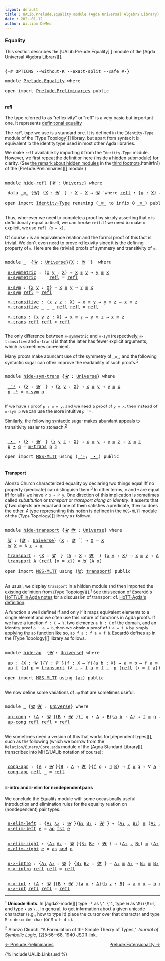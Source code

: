 ```yaml
---
layout: default
title : UALib.Prelude.Equality module (Agda Universal Algebra Library)
date : 2021-01-12
author: William DeMeo
---
```


### <a id="equality">Equality</a>

This section describes the [UALib.Prelude.Equality][] module of the [Agda Universal Algebra Library][].

<pre class="Agda">

<a id="291" class="Symbol">{-#</a> <a id="295" class="Keyword">OPTIONS</a> <a id="303" class="Pragma">--without-K</a> <a id="315" class="Pragma">--exact-split</a> <a id="329" class="Pragma">--safe</a> <a id="336" class="Symbol">#-}</a>

<a id="341" class="Keyword">module</a> <a id="348" href="Prelude.Equality.html" class="Module">Prelude.Equality</a> <a id="365" class="Keyword">where</a>

<a id="372" class="Keyword">open</a> <a id="377" class="Keyword">import</a> <a id="384" href="Prelude.Preliminaries.html" class="Module">Prelude.Preliminaries</a> <a id="406" class="Keyword">public</a>

</pre>

#### <a id="refl">refl</a>

The type referred to as "reflexivity" or "refl" is a very basic but important one. It represents [definitional equality](https://ncatlab.org/nlab/show/equality#definitional_equality).

The `refl` type we use is a standard one. It is defined in the `Identity-Type` module of the [Type Topology][] library, but apart from syntax it is equivalent to the identity type used in most other Agda libraries.

We make `refl` available by importing it from the `Identity-Type` module.  However, we first repeat the definition here (inside a hidden submodule) for clarity. (See [the remark about hidden modules](Prelude.Equality.html#fn3) in the [third footnote](Prelude.Preliminaries.html#fn3).html#fn1) of the [Prelude.Preliminaries][] module.)

<pre class="Agda">

<a id="1205" class="Keyword">module</a> <a id="hide-refl"></a><a id="1212" href="Prelude.Equality.html#1212" class="Module">hide-refl</a> <a id="1222" class="Symbol">{</a><a id="1223" href="Prelude.Equality.html#1223" class="Bound">𝓤</a> <a id="1225" class="Symbol">:</a> <a id="1227" href="Agda.Primitive.html#423" class="Postulate">Universe</a><a id="1235" class="Symbol">}</a> <a id="1237" class="Keyword">where</a>

 <a id="1245" class="Keyword">data</a> <a id="hide-refl._≡_"></a><a id="1250" href="Prelude.Equality.html#1250" class="Datatype Operator">_≡_</a> <a id="1254" class="Symbol">{</a><a id="1255" href="Prelude.Equality.html#1255" class="Bound">𝓤</a><a id="1256" class="Symbol">}</a> <a id="1258" class="Symbol">{</a><a id="1259" href="Prelude.Equality.html#1259" class="Bound">X</a> <a id="1261" class="Symbol">:</a> <a id="1263" href="Prelude.Equality.html#1255" class="Bound">𝓤</a> <a id="1265" href="Universes.html#403" class="Function Operator">̇</a> <a id="1267" class="Symbol">}</a> <a id="1269" class="Symbol">:</a> <a id="1271" href="Prelude.Equality.html#1259" class="Bound">X</a> <a id="1273" class="Symbol">→</a> <a id="1275" href="Prelude.Equality.html#1259" class="Bound">X</a> <a id="1277" class="Symbol">→</a> <a id="1279" href="Prelude.Equality.html#1255" class="Bound">𝓤</a> <a id="1281" href="Universes.html#403" class="Function Operator">̇</a> <a id="1283" class="Keyword">where</a> <a id="hide-refl._≡_.refl"></a><a id="1289" href="Prelude.Equality.html#1289" class="InductiveConstructor">refl</a> <a id="1294" class="Symbol">:</a> <a id="1296" class="Symbol">{</a><a id="1297" href="Prelude.Equality.html#1297" class="Bound">x</a> <a id="1299" class="Symbol">:</a> <a id="1301" href="Prelude.Equality.html#1259" class="Bound">X</a><a id="1302" class="Symbol">}</a> <a id="1304" class="Symbol">→</a> <a id="1306" href="Prelude.Equality.html#1297" class="Bound">x</a> <a id="1308" href="Prelude.Equality.html#1250" class="Datatype Operator">≡</a> <a id="1310" href="Prelude.Equality.html#1297" class="Bound">x</a>

<a id="1313" class="Keyword">open</a> <a id="1318" class="Keyword">import</a> <a id="1325" href="Identity-Type.html" class="Module">Identity-Type</a> <a id="1339" class="Keyword">renaming</a> <a id="1348" class="Symbol">(</a><a id="1349" href="Identity-Type.html#121" class="Datatype Operator">_≡_</a> <a id="1353" class="Symbol">to</a> <a id="1356" class="Keyword">infix</a> <a id="1362" class="Number">0</a> <a id="_≡_"></a><a id="1364" href="Prelude.Equality.html#1364" class="Datatype Operator">_≡_</a><a id="1367" class="Symbol">)</a> <a id="1369" class="Keyword">public</a>

</pre>

Thus, whenever we need to complete a proof by simply asserting that `x` is definitionally equal to itself, we can invoke `refl`.  If we need to make `x` explicit, we use `refl {x = x}`.

Of course `≡` is an equivalence relation and the formal proof of this fact is trivial. We don't even need to prove reflexivity since it is the defining property of `≡`.  Here are the (trivial) proofs of symmetry and transitivity of `≡`.

<pre class="Agda">

<a id="1828" class="Keyword">module</a> <a id="1835" href="Prelude.Equality.html#1835" class="Module">_</a>  <a id="1838" class="Symbol">{</a><a id="1839" href="Prelude.Equality.html#1839" class="Bound">𝓤</a> <a id="1841" class="Symbol">:</a> <a id="1843" href="Agda.Primitive.html#423" class="Postulate">Universe</a><a id="1851" class="Symbol">}{</a><a id="1853" href="Prelude.Equality.html#1853" class="Bound">X</a> <a id="1855" class="Symbol">:</a> <a id="1857" href="Prelude.Equality.html#1839" class="Bound">𝓤</a> <a id="1859" href="Universes.html#403" class="Function Operator">̇</a> <a id="1861" class="Symbol">}</a>  <a id="1864" class="Keyword">where</a>

 <a id="1872" href="Prelude.Equality.html#1872" class="Function">≡-symmetric</a> <a id="1884" class="Symbol">:</a> <a id="1886" class="Symbol">(</a><a id="1887" href="Prelude.Equality.html#1887" class="Bound">x</a> <a id="1889" href="Prelude.Equality.html#1889" class="Bound">y</a> <a id="1891" class="Symbol">:</a> <a id="1893" href="Prelude.Equality.html#1853" class="Bound">X</a><a id="1894" class="Symbol">)</a> <a id="1896" class="Symbol">→</a> <a id="1898" href="Prelude.Equality.html#1887" class="Bound">x</a> <a id="1900" href="Prelude.Equality.html#1364" class="Datatype Operator">≡</a> <a id="1902" href="Prelude.Equality.html#1889" class="Bound">y</a> <a id="1904" class="Symbol">→</a> <a id="1906" href="Prelude.Equality.html#1889" class="Bound">y</a> <a id="1908" href="Prelude.Equality.html#1364" class="Datatype Operator">≡</a> <a id="1910" href="Prelude.Equality.html#1887" class="Bound">x</a>
 <a id="1913" href="Prelude.Equality.html#1872" class="Function">≡-symmetric</a> <a id="1925" class="Symbol">_</a> <a id="1927" class="Symbol">_</a> <a id="1929" href="Identity-Type.html#162" class="InductiveConstructor">refl</a> <a id="1934" class="Symbol">=</a> <a id="1936" href="Identity-Type.html#162" class="InductiveConstructor">refl</a>

 <a id="1943" href="Prelude.Equality.html#1943" class="Function">≡-sym</a> <a id="1949" class="Symbol">:</a> <a id="1951" class="Symbol">{</a><a id="1952" href="Prelude.Equality.html#1952" class="Bound">x</a> <a id="1954" href="Prelude.Equality.html#1954" class="Bound">y</a> <a id="1956" class="Symbol">:</a> <a id="1958" href="Prelude.Equality.html#1853" class="Bound">X</a><a id="1959" class="Symbol">}</a> <a id="1961" class="Symbol">→</a> <a id="1963" href="Prelude.Equality.html#1952" class="Bound">x</a> <a id="1965" href="Prelude.Equality.html#1364" class="Datatype Operator">≡</a> <a id="1967" href="Prelude.Equality.html#1954" class="Bound">y</a> <a id="1969" class="Symbol">→</a> <a id="1971" href="Prelude.Equality.html#1954" class="Bound">y</a> <a id="1973" href="Prelude.Equality.html#1364" class="Datatype Operator">≡</a> <a id="1975" href="Prelude.Equality.html#1952" class="Bound">x</a>
 <a id="1978" href="Prelude.Equality.html#1943" class="Function">≡-sym</a> <a id="1984" href="Identity-Type.html#162" class="InductiveConstructor">refl</a> <a id="1989" class="Symbol">=</a> <a id="1991" href="Identity-Type.html#162" class="InductiveConstructor">refl</a>

 <a id="1998" href="Prelude.Equality.html#1998" class="Function">≡-transitive</a> <a id="2011" class="Symbol">:</a> <a id="2013" class="Symbol">(</a><a id="2014" href="Prelude.Equality.html#2014" class="Bound">x</a> <a id="2016" href="Prelude.Equality.html#2016" class="Bound">y</a> <a id="2018" href="Prelude.Equality.html#2018" class="Bound">z</a> <a id="2020" class="Symbol">:</a> <a id="2022" href="Prelude.Equality.html#1853" class="Bound">X</a><a id="2023" class="Symbol">)</a> <a id="2025" class="Symbol">→</a> <a id="2027" href="Prelude.Equality.html#2014" class="Bound">x</a> <a id="2029" href="Prelude.Equality.html#1364" class="Datatype Operator">≡</a> <a id="2031" href="Prelude.Equality.html#2016" class="Bound">y</a> <a id="2033" class="Symbol">→</a> <a id="2035" href="Prelude.Equality.html#2016" class="Bound">y</a> <a id="2037" href="Prelude.Equality.html#1364" class="Datatype Operator">≡</a> <a id="2039" href="Prelude.Equality.html#2018" class="Bound">z</a> <a id="2041" class="Symbol">→</a> <a id="2043" href="Prelude.Equality.html#2014" class="Bound">x</a> <a id="2045" href="Prelude.Equality.html#1364" class="Datatype Operator">≡</a> <a id="2047" href="Prelude.Equality.html#2018" class="Bound">z</a>
 <a id="2050" href="Prelude.Equality.html#1998" class="Function">≡-transitive</a> <a id="2063" class="Symbol">_</a> <a id="2065" class="Symbol">_</a> <a id="2067" class="Symbol">_</a> <a id="2069" href="Identity-Type.html#162" class="InductiveConstructor">refl</a> <a id="2074" href="Identity-Type.html#162" class="InductiveConstructor">refl</a> <a id="2079" class="Symbol">=</a> <a id="2081" href="Identity-Type.html#162" class="InductiveConstructor">refl</a>

 <a id="2088" href="Prelude.Equality.html#2088" class="Function">≡-trans</a> <a id="2096" class="Symbol">:</a> <a id="2098" class="Symbol">{</a><a id="2099" href="Prelude.Equality.html#2099" class="Bound">x</a> <a id="2101" href="Prelude.Equality.html#2101" class="Bound">y</a> <a id="2103" href="Prelude.Equality.html#2103" class="Bound">z</a> <a id="2105" class="Symbol">:</a> <a id="2107" href="Prelude.Equality.html#1853" class="Bound">X</a><a id="2108" class="Symbol">}</a> <a id="2110" class="Symbol">→</a> <a id="2112" href="Prelude.Equality.html#2099" class="Bound">x</a> <a id="2114" href="Prelude.Equality.html#1364" class="Datatype Operator">≡</a> <a id="2116" href="Prelude.Equality.html#2101" class="Bound">y</a> <a id="2118" class="Symbol">→</a> <a id="2120" href="Prelude.Equality.html#2101" class="Bound">y</a> <a id="2122" href="Prelude.Equality.html#1364" class="Datatype Operator">≡</a> <a id="2124" href="Prelude.Equality.html#2103" class="Bound">z</a> <a id="2126" class="Symbol">→</a> <a id="2128" href="Prelude.Equality.html#2099" class="Bound">x</a> <a id="2130" href="Prelude.Equality.html#1364" class="Datatype Operator">≡</a> <a id="2132" href="Prelude.Equality.html#2103" class="Bound">z</a>
 <a id="2135" href="Prelude.Equality.html#2088" class="Function">≡-trans</a> <a id="2143" href="Identity-Type.html#162" class="InductiveConstructor">refl</a> <a id="2148" href="Identity-Type.html#162" class="InductiveConstructor">refl</a> <a id="2153" class="Symbol">=</a> <a id="2155" href="Identity-Type.html#162" class="InductiveConstructor">refl</a>

</pre>

The only difference between `≡-symmetric` and `≡-sym` (respectively, `≡-transitive` and `≡-trans`) is that the latter has fewer explicit arguments, which is sometimes convenient.

Many proofs make abundant use of the symmetry of `_≡_`, and the following syntactic sugar can often improve the readability of such proofs.<sup>[2](Prelude.Equality.html#fn2)</sup>

<pre class="Agda">

<a id="2549" class="Keyword">module</a> <a id="hide-sym-trans"></a><a id="2556" href="Prelude.Equality.html#2556" class="Module">hide-sym-trans</a> <a id="2571" class="Symbol">{</a><a id="2572" href="Prelude.Equality.html#2572" class="Bound">𝓤</a> <a id="2574" class="Symbol">:</a> <a id="2576" href="Agda.Primitive.html#423" class="Postulate">Universe</a><a id="2584" class="Symbol">}</a> <a id="2586" class="Keyword">where</a>

 <a id="hide-sym-trans._⁻¹"></a><a id="2594" href="Prelude.Equality.html#2594" class="Function Operator">_⁻¹</a> <a id="2598" class="Symbol">:</a> <a id="2600" class="Symbol">{</a><a id="2601" href="Prelude.Equality.html#2601" class="Bound">X</a> <a id="2603" class="Symbol">:</a> <a id="2605" href="Prelude.Equality.html#2572" class="Bound">𝓤</a> <a id="2607" href="Universes.html#403" class="Function Operator">̇</a> <a id="2609" class="Symbol">}</a> <a id="2611" class="Symbol">→</a> <a id="2613" class="Symbol">{</a><a id="2614" href="Prelude.Equality.html#2614" class="Bound">x</a> <a id="2616" href="Prelude.Equality.html#2616" class="Bound">y</a> <a id="2618" class="Symbol">:</a> <a id="2620" href="Prelude.Equality.html#2601" class="Bound">X</a><a id="2621" class="Symbol">}</a> <a id="2623" class="Symbol">→</a> <a id="2625" href="Prelude.Equality.html#2614" class="Bound">x</a> <a id="2627" href="Prelude.Equality.html#1364" class="Datatype Operator">≡</a> <a id="2629" href="Prelude.Equality.html#2616" class="Bound">y</a> <a id="2631" class="Symbol">→</a> <a id="2633" href="Prelude.Equality.html#2616" class="Bound">y</a> <a id="2635" href="Prelude.Equality.html#1364" class="Datatype Operator">≡</a> <a id="2637" href="Prelude.Equality.html#2614" class="Bound">x</a>
 <a id="2640" href="Prelude.Equality.html#2640" class="Bound">p</a> <a id="2642" href="Prelude.Equality.html#2594" class="Function Operator">⁻¹</a> <a id="2645" class="Symbol">=</a> <a id="2647" href="Prelude.Equality.html#1943" class="Function">≡-sym</a> <a id="2653" href="Prelude.Equality.html#2640" class="Bound">p</a>

</pre>

If we have a proof `p : x ≡ y`, and we need a proof of `y ≡ x`, then instead of `≡-sym p` we can use the more intuitive `p ⁻¹` .

Similarly, the following syntactic sugar makes abundant appeals to transitivity easier to stomach.<sup>[2](Prelude.Equality.html#fn2)</sup>

<pre class="Agda">

 <a id="hide-sym-trans._∙_"></a><a id="2954" href="Prelude.Equality.html#2954" class="Function Operator">_∙_</a> <a id="2958" class="Symbol">:</a> <a id="2960" class="Symbol">{</a><a id="2961" href="Prelude.Equality.html#2961" class="Bound">X</a> <a id="2963" class="Symbol">:</a> <a id="2965" href="Prelude.Equality.html#2572" class="Bound">𝓤</a> <a id="2967" href="Universes.html#403" class="Function Operator">̇</a> <a id="2969" class="Symbol">}</a> <a id="2971" class="Symbol">{</a><a id="2972" href="Prelude.Equality.html#2972" class="Bound">x</a> <a id="2974" href="Prelude.Equality.html#2974" class="Bound">y</a> <a id="2976" href="Prelude.Equality.html#2976" class="Bound">z</a> <a id="2978" class="Symbol">:</a> <a id="2980" href="Prelude.Equality.html#2961" class="Bound">X</a><a id="2981" class="Symbol">}</a> <a id="2983" class="Symbol">→</a> <a id="2985" href="Prelude.Equality.html#2972" class="Bound">x</a> <a id="2987" href="Prelude.Equality.html#1364" class="Datatype Operator">≡</a> <a id="2989" href="Prelude.Equality.html#2974" class="Bound">y</a> <a id="2991" class="Symbol">→</a> <a id="2993" href="Prelude.Equality.html#2974" class="Bound">y</a> <a id="2995" href="Prelude.Equality.html#1364" class="Datatype Operator">≡</a> <a id="2997" href="Prelude.Equality.html#2976" class="Bound">z</a> <a id="2999" class="Symbol">→</a> <a id="3001" href="Prelude.Equality.html#2972" class="Bound">x</a> <a id="3003" href="Prelude.Equality.html#1364" class="Datatype Operator">≡</a> <a id="3005" href="Prelude.Equality.html#2976" class="Bound">z</a>
 <a id="3008" href="Prelude.Equality.html#3008" class="Bound">p</a> <a id="3010" href="Prelude.Equality.html#2954" class="Function Operator">∙</a> <a id="3012" href="Prelude.Equality.html#3012" class="Bound">q</a> <a id="3014" class="Symbol">=</a> <a id="3016" href="Prelude.Equality.html#2088" class="Function">≡-trans</a> <a id="3024" href="Prelude.Equality.html#3008" class="Bound">p</a> <a id="3026" href="Prelude.Equality.html#3012" class="Bound">q</a>

<a id="3029" class="Keyword">open</a> <a id="3034" class="Keyword">import</a> <a id="3041" href="MGS-MLTT.html" class="Module">MGS-MLTT</a> <a id="3050" class="Keyword">using</a> <a id="3056" class="Symbol">(</a><a id="3057" href="MGS-MLTT.html#6125" class="Function Operator">_⁻¹</a><a id="3060" class="Symbol">;</a> <a id="3062" href="MGS-MLTT.html#5910" class="Function Operator">_∙_</a><a id="3065" class="Symbol">)</a> <a id="3067" class="Keyword">public</a>

</pre>

#### <a id="transport">Transport</a>

Alonzo Church characterized equality by declaring two things equal iff no property (predicate) can distinguish them.<sup>[3](Prelude.Equality.html#fn3)</sup>  In other terms, `x` and `y` are equal iff for all `P` we have `P x → P y`.  One direction of this implication is sometimes called *substitution* or *transport* or *transport along an identity*.  It asserts that *if* two objects are equal and one of them satisfies a predicate, then so does the other. A type representing this notion is defined in the `MGS-MLTT` module of the [Type Topology][] library as follows.

<pre class="Agda">

<a id="3713" class="Keyword">module</a> <a id="hide-transport"></a><a id="3720" href="Prelude.Equality.html#3720" class="Module">hide-transport</a> <a id="3735" class="Symbol">{</a><a id="3736" href="Prelude.Equality.html#3736" class="Bound">𝓤</a> <a id="3738" href="Prelude.Equality.html#3738" class="Bound">𝓦</a> <a id="3740" class="Symbol">:</a> <a id="3742" href="Agda.Primitive.html#423" class="Postulate">Universe</a><a id="3750" class="Symbol">}</a> <a id="3752" class="Keyword">where</a>

 <a id="hide-transport.𝑖𝑑"></a><a id="3760" href="Prelude.Equality.html#3760" class="Function">𝑖𝑑</a> <a id="3763" class="Symbol">:</a> <a id="3765" class="Symbol">{</a><a id="3766" href="Prelude.Equality.html#3766" class="Bound">𝓧</a> <a id="3768" class="Symbol">:</a> <a id="3770" href="Agda.Primitive.html#423" class="Postulate">Universe</a><a id="3778" class="Symbol">}</a> <a id="3780" class="Symbol">(</a><a id="3781" href="Prelude.Equality.html#3781" class="Bound">X</a> <a id="3783" class="Symbol">:</a> <a id="3785" href="Prelude.Equality.html#3766" class="Bound">𝓧</a> <a id="3787" href="Universes.html#403" class="Function Operator">̇</a> <a id="3789" class="Symbol">)</a> <a id="3791" class="Symbol">→</a> <a id="3793" href="Prelude.Equality.html#3781" class="Bound">X</a> <a id="3795" class="Symbol">→</a> <a id="3797" href="Prelude.Equality.html#3781" class="Bound">X</a>
 <a id="3800" href="Prelude.Equality.html#3760" class="Function">𝑖𝑑</a> <a id="3803" href="Prelude.Equality.html#3803" class="Bound">X</a> <a id="3805" class="Symbol">=</a> <a id="3807" class="Symbol">λ</a> <a id="3809" href="Prelude.Equality.html#3809" class="Bound">x</a> <a id="3811" class="Symbol">→</a> <a id="3813" href="Prelude.Equality.html#3809" class="Bound">x</a>

 <a id="hide-transport.transport"></a><a id="3817" href="Prelude.Equality.html#3817" class="Function">transport</a> <a id="3827" class="Symbol">:</a> <a id="3829" class="Symbol">{</a><a id="3830" href="Prelude.Equality.html#3830" class="Bound">X</a> <a id="3832" class="Symbol">:</a> <a id="3834" href="Prelude.Equality.html#3736" class="Bound">𝓤</a> <a id="3836" href="Universes.html#403" class="Function Operator">̇</a> <a id="3838" class="Symbol">}</a> <a id="3840" class="Symbol">(</a><a id="3841" href="Prelude.Equality.html#3841" class="Bound">A</a> <a id="3843" class="Symbol">:</a> <a id="3845" href="Prelude.Equality.html#3830" class="Bound">X</a> <a id="3847" class="Symbol">→</a> <a id="3849" href="Prelude.Equality.html#3738" class="Bound">𝓦</a> <a id="3851" href="Universes.html#403" class="Function Operator">̇</a> <a id="3853" class="Symbol">)</a> <a id="3855" class="Symbol">{</a><a id="3856" href="Prelude.Equality.html#3856" class="Bound">x</a> <a id="3858" href="Prelude.Equality.html#3858" class="Bound">y</a> <a id="3860" class="Symbol">:</a> <a id="3862" href="Prelude.Equality.html#3830" class="Bound">X</a><a id="3863" class="Symbol">}</a> <a id="3865" class="Symbol">→</a> <a id="3867" href="Prelude.Equality.html#3856" class="Bound">x</a> <a id="3869" href="Prelude.Equality.html#1364" class="Datatype Operator">≡</a> <a id="3871" href="Prelude.Equality.html#3858" class="Bound">y</a> <a id="3873" class="Symbol">→</a> <a id="3875" href="Prelude.Equality.html#3841" class="Bound">A</a> <a id="3877" href="Prelude.Equality.html#3856" class="Bound">x</a> <a id="3879" class="Symbol">→</a> <a id="3881" href="Prelude.Equality.html#3841" class="Bound">A</a> <a id="3883" href="Prelude.Equality.html#3858" class="Bound">y</a>
 <a id="3886" href="Prelude.Equality.html#3817" class="Function">transport</a> <a id="3896" href="Prelude.Equality.html#3896" class="Bound">A</a> <a id="3898" class="Symbol">(</a><a id="3899" href="Identity-Type.html#162" class="InductiveConstructor">refl</a> <a id="3904" class="Symbol">{</a><a id="3905" class="Argument">x</a> <a id="3907" class="Symbol">=</a> <a id="3909" href="Prelude.Equality.html#3909" class="Bound">x</a><a id="3910" class="Symbol">})</a> <a id="3913" class="Symbol">=</a> <a id="3915" href="Prelude.Equality.html#3760" class="Function">𝑖𝑑</a> <a id="3918" class="Symbol">(</a><a id="3919" href="Prelude.Equality.html#3896" class="Bound">A</a> <a id="3921" href="Prelude.Equality.html#3909" class="Bound">x</a><a id="3922" class="Symbol">)</a>

<a id="3925" class="Keyword">open</a> <a id="3930" class="Keyword">import</a> <a id="3937" href="MGS-MLTT.html" class="Module">MGS-MLTT</a> <a id="3946" class="Keyword">using</a> <a id="3952" class="Symbol">(</a><a id="3953" href="MGS-MLTT.html#3778" class="Function">𝑖𝑑</a><a id="3955" class="Symbol">;</a> <a id="3957" href="MGS-MLTT.html#4946" class="Function">transport</a><a id="3966" class="Symbol">)</a> <a id="3968" class="Keyword">public</a>

</pre>

As usual, we display `transport` in a hidden module and then imported the existing definition from [Type Topology][].<sup>[1](Preliminaries.Equality.html#fn1)</sup> See [this section](https://www.cs.bham.ac.uk/~mhe/HoTT-UF-in-Agda-Lecture-Notes/HoTT-UF-Agda.html#70309) of Escardó's [HoTT/UF in Agda notes](https://www.cs.bham.ac.uk/~mhe/HoTT-UF-in-Agda-Lecture-Notes/HoTT-UF-Agda.html) for a discussion of transport; cf. [HoTT-Agda's definition](https://github.com/HoTT/HoTT-Agda/blob/master/core/lib/Base.agda).

A function is well defined if and only if it maps equivalent elements to a single element and we often use this nature of functions in Agda proofs.  If we have a function `f : X → Y`, two elements `a b : X` of the domain, and an identity proof `p : a ≡ b`, then we obtain a proof of `f a ≡ f b` by simply applying the `ap` function like so, `ap f p : f a ≡ f b`. Escardó defines `ap` in the [Type Topology][] library as follows.

<pre class="Agda">

<a id="4947" class="Keyword">module</a> <a id="hide-ap"></a><a id="4954" href="Prelude.Equality.html#4954" class="Module">hide-ap</a>  <a id="4963" class="Symbol">{</a><a id="4964" href="Prelude.Equality.html#4964" class="Bound">𝓤</a> <a id="4966" class="Symbol">:</a> <a id="4968" href="Agda.Primitive.html#423" class="Postulate">Universe</a><a id="4976" class="Symbol">}</a> <a id="4978" class="Keyword">where</a>

 <a id="hide-ap.ap"></a><a id="4986" href="Prelude.Equality.html#4986" class="Function">ap</a> <a id="4989" class="Symbol">:</a> <a id="4991" class="Symbol">{</a><a id="4992" href="Prelude.Equality.html#4992" class="Bound">X</a> <a id="4994" class="Symbol">:</a> <a id="4996" href="Prelude.Equality.html#4964" class="Bound">𝓤</a> <a id="4998" href="Universes.html#403" class="Function Operator">̇</a><a id="4999" class="Symbol">}{</a><a id="5001" href="Prelude.Equality.html#5001" class="Bound">Y</a> <a id="5003" class="Symbol">:</a> <a id="5005" href="Universes.html#262" class="Generalizable">𝓥</a> <a id="5007" href="Universes.html#403" class="Function Operator">̇</a><a id="5008" class="Symbol">}(</a><a id="5010" href="Prelude.Equality.html#5010" class="Bound">f</a> <a id="5012" class="Symbol">:</a> <a id="5014" href="Prelude.Equality.html#4992" class="Bound">X</a> <a id="5016" class="Symbol">→</a> <a id="5018" href="Prelude.Equality.html#5001" class="Bound">Y</a><a id="5019" class="Symbol">){</a><a id="5021" href="Prelude.Equality.html#5021" class="Bound">a</a> <a id="5023" href="Prelude.Equality.html#5023" class="Bound">b</a> <a id="5025" class="Symbol">:</a> <a id="5027" href="Prelude.Equality.html#4992" class="Bound">X</a><a id="5028" class="Symbol">}</a> <a id="5030" class="Symbol">→</a> <a id="5032" href="Prelude.Equality.html#5021" class="Bound">a</a> <a id="5034" href="Prelude.Equality.html#1364" class="Datatype Operator">≡</a> <a id="5036" href="Prelude.Equality.html#5023" class="Bound">b</a> <a id="5038" class="Symbol">→</a> <a id="5040" href="Prelude.Equality.html#5010" class="Bound">f</a> <a id="5042" href="Prelude.Equality.html#5021" class="Bound">a</a> <a id="5044" href="Prelude.Equality.html#1364" class="Datatype Operator">≡</a> <a id="5046" href="Prelude.Equality.html#5010" class="Bound">f</a> <a id="5048" href="Prelude.Equality.html#5023" class="Bound">b</a>
 <a id="5051" href="Prelude.Equality.html#4986" class="Function">ap</a> <a id="5054" href="Prelude.Equality.html#5054" class="Bound">f</a> <a id="5056" class="Symbol">{</a><a id="5057" href="Prelude.Equality.html#5057" class="Bound">a</a><a id="5058" class="Symbol">}</a> <a id="5060" href="Prelude.Equality.html#5060" class="Bound">p</a> <a id="5062" class="Symbol">=</a> <a id="5064" href="MGS-MLTT.html#4946" class="Function">transport</a> <a id="5074" class="Symbol">(λ</a> <a id="5077" href="Prelude.Equality.html#5077" class="Bound">-</a> <a id="5079" class="Symbol">→</a> <a id="5081" href="Prelude.Equality.html#5054" class="Bound">f</a> <a id="5083" href="Prelude.Equality.html#5057" class="Bound">a</a> <a id="5085" href="Prelude.Equality.html#1364" class="Datatype Operator">≡</a> <a id="5087" href="Prelude.Equality.html#5054" class="Bound">f</a> <a id="5089" href="Prelude.Equality.html#5077" class="Bound">-</a><a id="5090" class="Symbol">)</a> <a id="5092" href="Prelude.Equality.html#5060" class="Bound">p</a> <a id="5094" class="Symbol">(</a><a id="5095" href="Identity-Type.html#162" class="InductiveConstructor">refl</a> <a id="5100" class="Symbol">{</a><a id="5101" class="Argument">x</a> <a id="5103" class="Symbol">=</a> <a id="5105" href="Prelude.Equality.html#5054" class="Bound">f</a> <a id="5107" href="Prelude.Equality.html#5057" class="Bound">a</a><a id="5108" class="Symbol">})</a>

<a id="5112" class="Keyword">open</a> <a id="5117" class="Keyword">import</a> <a id="5124" href="MGS-MLTT.html" class="Module">MGS-MLTT</a> <a id="5133" class="Keyword">using</a> <a id="5139" class="Symbol">(</a><a id="5140" href="MGS-MLTT.html#6613" class="Function">ap</a><a id="5142" class="Symbol">)</a> <a id="5144" class="Keyword">public</a>

</pre>

We now define some variations of `ap` that are sometimes useful.

<pre class="Agda">

<a id="5244" class="Keyword">module</a> <a id="5251" href="Prelude.Equality.html#5251" class="Module">_</a> <a id="5253" class="Symbol">{</a><a id="5254" href="Prelude.Equality.html#5254" class="Bound">𝓤</a> <a id="5256" href="Prelude.Equality.html#5256" class="Bound">𝓦</a> <a id="5258" class="Symbol">:</a> <a id="5260" href="Agda.Primitive.html#423" class="Postulate">Universe</a><a id="5268" class="Symbol">}</a> <a id="5270" class="Keyword">where</a>

 <a id="5278" href="Prelude.Equality.html#5278" class="Function">ap-cong</a> <a id="5286" class="Symbol">:</a> <a id="5288" class="Symbol">{</a><a id="5289" href="Prelude.Equality.html#5289" class="Bound">A</a> <a id="5291" class="Symbol">:</a> <a id="5293" href="Prelude.Equality.html#5254" class="Bound">𝓤</a> <a id="5295" href="Universes.html#403" class="Function Operator">̇</a><a id="5296" class="Symbol">}{</a><a id="5298" href="Prelude.Equality.html#5298" class="Bound">B</a> <a id="5300" class="Symbol">:</a> <a id="5302" href="Prelude.Equality.html#5256" class="Bound">𝓦</a> <a id="5304" href="Universes.html#403" class="Function Operator">̇</a><a id="5305" class="Symbol">}{</a><a id="5307" href="Prelude.Equality.html#5307" class="Bound">f</a> <a id="5309" href="Prelude.Equality.html#5309" class="Bound">g</a> <a id="5311" class="Symbol">:</a> <a id="5313" href="Prelude.Equality.html#5289" class="Bound">A</a> <a id="5315" class="Symbol">→</a> <a id="5317" href="Prelude.Equality.html#5298" class="Bound">B</a><a id="5318" class="Symbol">}{</a><a id="5320" href="Prelude.Equality.html#5320" class="Bound">a</a> <a id="5322" href="Prelude.Equality.html#5322" class="Bound">b</a> <a id="5324" class="Symbol">:</a> <a id="5326" href="Prelude.Equality.html#5289" class="Bound">A</a><a id="5327" class="Symbol">}</a> <a id="5329" class="Symbol">→</a> <a id="5331" href="Prelude.Equality.html#5307" class="Bound">f</a> <a id="5333" href="Prelude.Equality.html#1364" class="Datatype Operator">≡</a> <a id="5335" href="Prelude.Equality.html#5309" class="Bound">g</a> <a id="5337" class="Symbol">→</a> <a id="5339" href="Prelude.Equality.html#5320" class="Bound">a</a> <a id="5341" href="Prelude.Equality.html#1364" class="Datatype Operator">≡</a> <a id="5343" href="Prelude.Equality.html#5322" class="Bound">b</a> <a id="5345" class="Symbol">→</a> <a id="5347" href="Prelude.Equality.html#5307" class="Bound">f</a> <a id="5349" href="Prelude.Equality.html#5320" class="Bound">a</a> <a id="5351" href="Prelude.Equality.html#1364" class="Datatype Operator">≡</a> <a id="5353" href="Prelude.Equality.html#5309" class="Bound">g</a> <a id="5355" href="Prelude.Equality.html#5322" class="Bound">b</a>
 <a id="5358" href="Prelude.Equality.html#5278" class="Function">ap-cong</a> <a id="5366" href="Identity-Type.html#162" class="InductiveConstructor">refl</a> <a id="5371" href="Identity-Type.html#162" class="InductiveConstructor">refl</a> <a id="5376" class="Symbol">=</a> <a id="5378" href="Identity-Type.html#162" class="InductiveConstructor">refl</a>

</pre>

We sometimes need a version of this that works for [dependent types][], such as the following (which we borrow from the `Relation/Binary/Core.agda` module of the [Agda Standard Library][], transcribed into MHE/UALib notation of course):

<pre class="Agda">

 <a id="5649" href="Prelude.Equality.html#5649" class="Function">cong-app</a> <a id="5658" class="Symbol">:</a> <a id="5660" class="Symbol">{</a><a id="5661" href="Prelude.Equality.html#5661" class="Bound">A</a> <a id="5663" class="Symbol">:</a> <a id="5665" href="Prelude.Equality.html#5254" class="Bound">𝓤</a> <a id="5667" href="Universes.html#403" class="Function Operator">̇</a><a id="5668" class="Symbol">}{</a><a id="5670" href="Prelude.Equality.html#5670" class="Bound">B</a> <a id="5672" class="Symbol">:</a> <a id="5674" href="Prelude.Equality.html#5661" class="Bound">A</a> <a id="5676" class="Symbol">→</a> <a id="5678" href="Prelude.Equality.html#5256" class="Bound">𝓦</a> <a id="5680" href="Universes.html#403" class="Function Operator">̇</a><a id="5681" class="Symbol">}{</a><a id="5683" href="Prelude.Equality.html#5683" class="Bound">f</a> <a id="5685" href="Prelude.Equality.html#5685" class="Bound">g</a> <a id="5687" class="Symbol">:</a> <a id="5689" href="MGS-MLTT.html#3562" class="Function">Π</a> <a id="5691" href="Prelude.Equality.html#5670" class="Bound">B</a><a id="5692" class="Symbol">}</a> <a id="5694" class="Symbol">→</a> <a id="5696" href="Prelude.Equality.html#5683" class="Bound">f</a> <a id="5698" href="Prelude.Equality.html#1364" class="Datatype Operator">≡</a> <a id="5700" href="Prelude.Equality.html#5685" class="Bound">g</a> <a id="5702" class="Symbol">→</a> <a id="5704" class="Symbol">∀</a> <a id="5706" href="Prelude.Equality.html#5706" class="Bound">a</a> <a id="5708" class="Symbol">→</a> <a id="5710" href="Prelude.Equality.html#5683" class="Bound">f</a> <a id="5712" href="Prelude.Equality.html#5706" class="Bound">a</a> <a id="5714" href="Prelude.Equality.html#1364" class="Datatype Operator">≡</a> <a id="5716" href="Prelude.Equality.html#5685" class="Bound">g</a> <a id="5718" href="Prelude.Equality.html#5706" class="Bound">a</a>
 <a id="5721" href="Prelude.Equality.html#5649" class="Function">cong-app</a> <a id="5730" href="Identity-Type.html#162" class="InductiveConstructor">refl</a> <a id="5735" class="Symbol">_</a> <a id="5737" class="Symbol">=</a> <a id="5739" href="Identity-Type.html#162" class="InductiveConstructor">refl</a>

</pre>




#### <a id="≡-intro-and-≡-elim-for-nondependent-pairs">≡-intro and ≡-elim for nondependent pairs</a>

We conclude the Equality module with some occasionally useful introduction and elimination rules for the equality relation on (nondependent) pair types.


<pre class="Agda">

 <a id="6032" href="Prelude.Equality.html#6032" class="Function">≡-elim-left</a> <a id="6044" class="Symbol">:</a> <a id="6046" class="Symbol">{</a><a id="6047" href="Prelude.Equality.html#6047" class="Bound">A₁</a> <a id="6050" href="Prelude.Equality.html#6050" class="Bound">A₂</a> <a id="6053" class="Symbol">:</a> <a id="6055" href="Prelude.Equality.html#5254" class="Bound">𝓤</a> <a id="6057" href="Universes.html#403" class="Function Operator">̇</a><a id="6058" class="Symbol">}{</a><a id="6060" href="Prelude.Equality.html#6060" class="Bound">B₁</a> <a id="6063" href="Prelude.Equality.html#6063" class="Bound">B₂</a> <a id="6066" class="Symbol">:</a> <a id="6068" href="Prelude.Equality.html#5256" class="Bound">𝓦</a> <a id="6070" href="Universes.html#403" class="Function Operator">̇</a><a id="6071" class="Symbol">}</a> <a id="6073" class="Symbol">→</a> <a id="6075" class="Symbol">(</a><a id="6076" href="Prelude.Equality.html#6047" class="Bound">A₁</a> <a id="6079" href="Prelude.Preliminaries.html#11702" class="InductiveConstructor Operator">,</a> <a id="6081" href="Prelude.Equality.html#6060" class="Bound">B₁</a><a id="6083" class="Symbol">)</a> <a id="6085" href="Prelude.Equality.html#1364" class="Datatype Operator">≡</a> <a id="6087" class="Symbol">(</a><a id="6088" href="Prelude.Equality.html#6050" class="Bound">A₂</a> <a id="6091" href="Prelude.Preliminaries.html#11702" class="InductiveConstructor Operator">,</a> <a id="6093" href="Prelude.Equality.html#6063" class="Bound">B₂</a><a id="6095" class="Symbol">)</a> <a id="6097" class="Symbol">→</a> <a id="6099" href="Prelude.Equality.html#6047" class="Bound">A₁</a> <a id="6102" href="Prelude.Equality.html#1364" class="Datatype Operator">≡</a> <a id="6104" href="Prelude.Equality.html#6050" class="Bound">A₂</a>
 <a id="6108" href="Prelude.Equality.html#6032" class="Function">≡-elim-left</a> <a id="6120" href="Prelude.Equality.html#6120" class="Bound">e</a> <a id="6122" class="Symbol">=</a> <a id="6124" href="MGS-MLTT.html#6613" class="Function">ap</a> <a id="6127" href="Prelude.Preliminaries.html#12375" class="Function">fst</a> <a id="6131" href="Prelude.Equality.html#6120" class="Bound">e</a>


 <a id="6136" href="Prelude.Equality.html#6136" class="Function">≡-elim-right</a> <a id="6149" class="Symbol">:</a> <a id="6151" class="Symbol">{</a><a id="6152" href="Prelude.Equality.html#6152" class="Bound">A₁</a> <a id="6155" href="Prelude.Equality.html#6155" class="Bound">A₂</a> <a id="6158" class="Symbol">:</a> <a id="6160" href="Prelude.Equality.html#5254" class="Bound">𝓤</a> <a id="6162" href="Universes.html#403" class="Function Operator">̇</a><a id="6163" class="Symbol">}{</a><a id="6165" href="Prelude.Equality.html#6165" class="Bound">B₁</a> <a id="6168" href="Prelude.Equality.html#6168" class="Bound">B₂</a> <a id="6171" class="Symbol">:</a> <a id="6173" href="Prelude.Equality.html#5256" class="Bound">𝓦</a> <a id="6175" href="Universes.html#403" class="Function Operator">̇</a><a id="6176" class="Symbol">}</a> <a id="6178" class="Symbol">→</a> <a id="6180" class="Symbol">(</a><a id="6181" href="Prelude.Equality.html#6152" class="Bound">A₁</a> <a id="6184" href="Prelude.Preliminaries.html#11702" class="InductiveConstructor Operator">,</a> <a id="6186" href="Prelude.Equality.html#6165" class="Bound">B₁</a><a id="6188" class="Symbol">)</a> <a id="6190" href="Prelude.Equality.html#1364" class="Datatype Operator">≡</a> <a id="6192" class="Symbol">(</a><a id="6193" href="Prelude.Equality.html#6155" class="Bound">A₂</a> <a id="6196" href="Prelude.Preliminaries.html#11702" class="InductiveConstructor Operator">,</a> <a id="6198" href="Prelude.Equality.html#6168" class="Bound">B₂</a><a id="6200" class="Symbol">)</a> <a id="6202" class="Symbol">→</a> <a id="6204" href="Prelude.Equality.html#6165" class="Bound">B₁</a> <a id="6207" href="Prelude.Equality.html#1364" class="Datatype Operator">≡</a> <a id="6209" href="Prelude.Equality.html#6168" class="Bound">B₂</a>
 <a id="6213" href="Prelude.Equality.html#6136" class="Function">≡-elim-right</a> <a id="6226" href="Prelude.Equality.html#6226" class="Bound">e</a> <a id="6228" class="Symbol">=</a> <a id="6230" href="MGS-MLTT.html#6613" class="Function">ap</a> <a id="6233" href="Prelude.Preliminaries.html#12453" class="Function">snd</a> <a id="6237" href="Prelude.Equality.html#6226" class="Bound">e</a>


 <a id="6242" href="Prelude.Equality.html#6242" class="Function">≡-×-intro</a> <a id="6252" class="Symbol">:</a> <a id="6254" class="Symbol">{</a><a id="6255" href="Prelude.Equality.html#6255" class="Bound">A₁</a> <a id="6258" href="Prelude.Equality.html#6258" class="Bound">A₂</a> <a id="6261" class="Symbol">:</a> <a id="6263" href="Prelude.Equality.html#5254" class="Bound">𝓤</a> <a id="6265" href="Universes.html#403" class="Function Operator">̇</a><a id="6266" class="Symbol">}</a> <a id="6268" class="Symbol">{</a><a id="6269" href="Prelude.Equality.html#6269" class="Bound">B₁</a> <a id="6272" href="Prelude.Equality.html#6272" class="Bound">B₂</a> <a id="6275" class="Symbol">:</a> <a id="6277" href="Prelude.Equality.html#5256" class="Bound">𝓦</a> <a id="6279" href="Universes.html#403" class="Function Operator">̇</a><a id="6280" class="Symbol">}</a> <a id="6282" class="Symbol">→</a> <a id="6284" href="Prelude.Equality.html#6255" class="Bound">A₁</a> <a id="6287" href="Prelude.Equality.html#1364" class="Datatype Operator">≡</a> <a id="6289" href="Prelude.Equality.html#6258" class="Bound">A₂</a> <a id="6292" class="Symbol">→</a> <a id="6294" href="Prelude.Equality.html#6269" class="Bound">B₁</a> <a id="6297" href="Prelude.Equality.html#1364" class="Datatype Operator">≡</a> <a id="6299" href="Prelude.Equality.html#6272" class="Bound">B₂</a> <a id="6302" class="Symbol">→</a> <a id="6304" class="Symbol">(</a><a id="6305" href="Prelude.Equality.html#6255" class="Bound">A₁</a> <a id="6308" href="Prelude.Preliminaries.html#11702" class="InductiveConstructor Operator">,</a> <a id="6310" href="Prelude.Equality.html#6269" class="Bound">B₁</a><a id="6312" class="Symbol">)</a> <a id="6314" href="Prelude.Equality.html#1364" class="Datatype Operator">≡</a> <a id="6316" class="Symbol">(</a><a id="6317" href="Prelude.Equality.html#6258" class="Bound">A₂</a> <a id="6320" href="Prelude.Preliminaries.html#11702" class="InductiveConstructor Operator">,</a> <a id="6322" href="Prelude.Equality.html#6272" class="Bound">B₂</a><a id="6324" class="Symbol">)</a>
 <a id="6327" href="Prelude.Equality.html#6242" class="Function">≡-×-intro</a> <a id="6337" href="Identity-Type.html#162" class="InductiveConstructor">refl</a> <a id="6342" href="Identity-Type.html#162" class="InductiveConstructor">refl</a> <a id="6347" class="Symbol">=</a> <a id="6349" href="Identity-Type.html#162" class="InductiveConstructor">refl</a>


 <a id="6357" href="Prelude.Equality.html#6357" class="Function">≡-×-int</a> <a id="6365" class="Symbol">:</a> <a id="6367" class="Symbol">{</a><a id="6368" href="Prelude.Equality.html#6368" class="Bound">A</a> <a id="6370" class="Symbol">:</a> <a id="6372" href="Prelude.Equality.html#5254" class="Bound">𝓤</a> <a id="6374" href="Universes.html#403" class="Function Operator">̇</a><a id="6375" class="Symbol">}{</a><a id="6377" href="Prelude.Equality.html#6377" class="Bound">B</a> <a id="6379" class="Symbol">:</a> <a id="6381" href="Prelude.Equality.html#5256" class="Bound">𝓦</a> <a id="6383" href="Universes.html#403" class="Function Operator">̇</a><a id="6384" class="Symbol">}{</a><a id="6386" href="Prelude.Equality.html#6386" class="Bound">a</a> <a id="6388" href="Prelude.Equality.html#6388" class="Bound">x</a> <a id="6390" class="Symbol">:</a> <a id="6392" href="Prelude.Equality.html#6368" class="Bound">A</a><a id="6393" class="Symbol">}{</a><a id="6395" href="Prelude.Equality.html#6395" class="Bound">b</a> <a id="6397" href="Prelude.Equality.html#6397" class="Bound">y</a> <a id="6399" class="Symbol">:</a> <a id="6401" href="Prelude.Equality.html#6377" class="Bound">B</a><a id="6402" class="Symbol">}</a> <a id="6404" class="Symbol">→</a> <a id="6406" href="Prelude.Equality.html#6386" class="Bound">a</a> <a id="6408" href="Prelude.Equality.html#1364" class="Datatype Operator">≡</a> <a id="6410" href="Prelude.Equality.html#6388" class="Bound">x</a> <a id="6412" class="Symbol">→</a> <a id="6414" href="Prelude.Equality.html#6395" class="Bound">b</a> <a id="6416" href="Prelude.Equality.html#1364" class="Datatype Operator">≡</a> <a id="6418" href="Prelude.Equality.html#6397" class="Bound">y</a> <a id="6420" class="Symbol">→</a> <a id="6422" class="Symbol">(</a><a id="6423" href="Prelude.Equality.html#6386" class="Bound">a</a> <a id="6425" href="Prelude.Preliminaries.html#11702" class="InductiveConstructor Operator">,</a> <a id="6427" href="Prelude.Equality.html#6395" class="Bound">b</a><a id="6428" class="Symbol">)</a> <a id="6430" href="Prelude.Equality.html#1364" class="Datatype Operator">≡</a> <a id="6432" class="Symbol">(</a><a id="6433" href="Prelude.Equality.html#6388" class="Bound">x</a> <a id="6435" href="Prelude.Preliminaries.html#11702" class="InductiveConstructor Operator">,</a> <a id="6437" href="Prelude.Equality.html#6397" class="Bound">y</a><a id="6438" class="Symbol">)</a>
 <a id="6441" href="Prelude.Equality.html#6357" class="Function">≡-×-int</a> <a id="6449" href="Identity-Type.html#162" class="InductiveConstructor">refl</a> <a id="6454" href="Identity-Type.html#162" class="InductiveConstructor">refl</a> <a id="6459" class="Symbol">=</a> <a id="6461" href="Identity-Type.html#162" class="InductiveConstructor">refl</a>
</pre>

-------------------------------------


<sup>1</sup><span class="footnote" id="fn1"> **Unicode Hints**. In [agda2-mode][] type `⁻¹` as `\^-\^1`, type `𝑖𝑑` as `\Mii\Mid`, and type `∙` as `\.`. In general, to get information about a given unicode character (e.g., how to type it) place the cursor over that character and type `M-x describe-char` (or `M-x h d c`).</span>

<sup>2</sup><span class="footnote" id="fn2"> Alonzo Church, "A Formulation of the Simple Theory of Types," *Journal of Symbolic Logic*, (2)5:56--68, 1940 [JSOR link](http://www.jstor.org/stable/2266170).

<p></p>
<p></p>


[← Prelude.Preliminaries ](Prelude.Preliminaries.html)
<span style="float:right;">[Prelude.Extensionality →](Prelude.Extensionality.html)</span>

{% include UALib.Links.md %}

